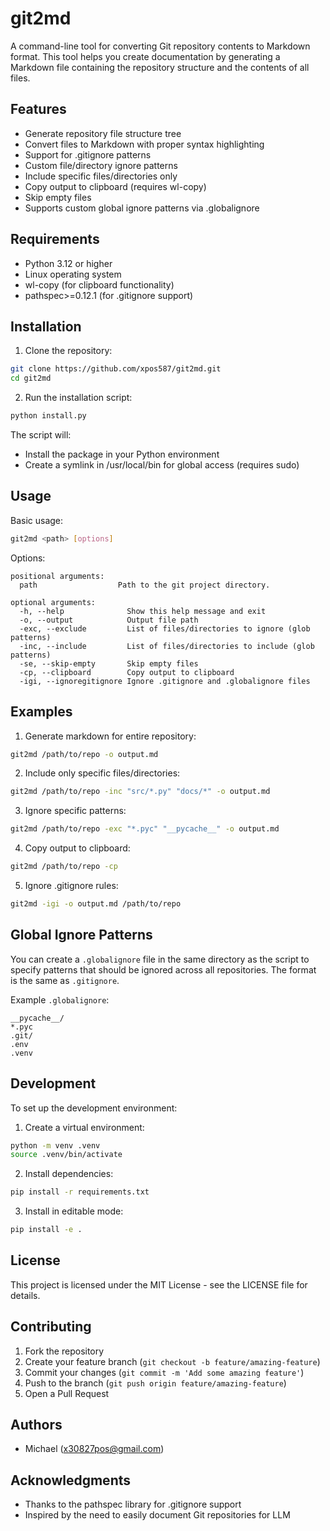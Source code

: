 # git2md

A command-line tool for converting Git repository contents to Markdown format. This tool helps you create documentation by generating a Markdown file containing the repository structure and the contents of all files.

## Features

- Generate repository file structure tree
- Convert files to Markdown with proper syntax highlighting
- Support for .gitignore patterns
- Custom file/directory ignore patterns
- Include specific files/directories only
- Copy output to clipboard (requires wl-copy)
- Skip empty files
- Supports custom global ignore patterns via .globalignore

## Requirements

- Python 3.12 or higher
- Linux operating system
- wl-copy (for clipboard functionality)
- pathspec>=0.12.1 (for .gitignore support)

## Installation

1. Clone the repository:
```bash
git clone https://github.com/xpos587/git2md.git
cd git2md
```

2. Run the installation script:
```bash
python install.py
```

The script will:
- Install the package in your Python environment
- Create a symlink in /usr/local/bin for global access (requires sudo)

## Usage

Basic usage:
```bash
git2md <path> [options]
```

Options:
```
positional arguments:
  path                  Path to the git project directory.

optional arguments:
  -h, --help              Show this help message and exit
  -o, --output            Output file path
  -exc, --exclude         List of files/directories to ignore (glob patterns)
  -inc, --include         List of files/directories to include (glob patterns)
  -se, --skip-empty       Skip empty files
  -cp, --clipboard        Copy output to clipboard
  -igi, --ignoregitignore Ignore .gitignore and .globalignore files
```

## Examples

1. Generate markdown for entire repository:
```bash
git2md /path/to/repo -o output.md
```

2. Include only specific files/directories:
```bash
git2md /path/to/repo -inc "src/*.py" "docs/*" -o output.md
```

3. Ignore specific patterns:
```bash
git2md /path/to/repo -exc "*.pyc" "__pycache__" -o output.md
```

4. Copy output to clipboard:
```bash
git2md /path/to/repo -cp
```

5. Ignore .gitignore rules:
```bash
git2md -igi -o output.md /path/to/repo
```

## Global Ignore Patterns

You can create a `.globalignore` file in the same directory as the script to specify patterns that should be ignored across all repositories. The format is the same as `.gitignore`.

Example `.globalignore`:
```
__pycache__/
*.pyc
.git/
.env
.venv
```

## Development

To set up the development environment:

1. Create a virtual environment:
```bash
python -m venv .venv
source .venv/bin/activate
```

2. Install dependencies:
```bash
pip install -r requirements.txt
```

3. Install in editable mode:
```bash
pip install -e .
```

## License

This project is licensed under the MIT License - see the LICENSE file for details.

## Contributing

1. Fork the repository
2. Create your feature branch (`git checkout -b feature/amazing-feature`)
3. Commit your changes (`git commit -m 'Add some amazing feature'`)
4. Push to the branch (`git push origin feature/amazing-feature`)
5. Open a Pull Request

## Authors

- Michael (x30827pos@gmail.com)

## Acknowledgments

- Thanks to the pathspec library for .gitignore support
- Inspired by the need to easily document Git repositories for LLM
